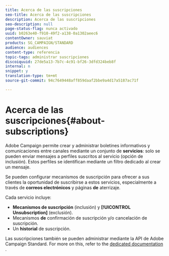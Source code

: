 ```yaml
---
title: Acerca de las suscripciones
seo-title: Acerca de las suscripciones
description: Acerca de las suscripciones
seo-description: null
page-status-flag: nunca activado
uuid: b0263e40-f910-49f2-a138-0a1302aeec6
contentOwner: sauviat
products: SG_CAMPAIGN/STANDARD
audience: audiences
content-type: referencia
topic-tags: administrar suscripciones
discoiquuid: 27de5a13-7b7c-4c91-bf26-3dfd324beb8f
internal: n
snippet: y
translation-type: tm+mt
source-git-commit: 94c7649448aff859daaf2bbe9a4d17a5187ac71f

---
```



# Acerca de las suscripciones{#about-subscriptions}

Adobe Campaign permite crear y administrar boletines informativos y comunicaciones entre canales mediante un conjunto de **servicios**: solo se pueden enviar mensajes a perfiles suscritos al servicio (opción de inclusión). Estos perfiles se identifican mediante un filtro dedicado al crear un mensaje.

Se pueden configurar mecanismos de suscripción para ofrecer a sus clientes la oportunidad de suscribirse a estos servicios, especialmente a través de **correos electrónicos** y páginas **de** aterrizaje.

Cada servicio incluye:

* **Mecanismos de suscripción** (inclusión) y **[!UICONTROL Unsubscription]** (exclusión).
* Mecanismos **de** confirmación de suscripción y/o cancelación de suscripción.
* Un **historial** de suscripción.

Las suscripciones también se pueden administrar mediante la API de Adobe Campaign Standard. For more on this, refer to the [dedicated documentation](https://final-docs.campaign.adobe.com/doc/standard/en/api/ACS_API.html#managing-subscriptions) .
